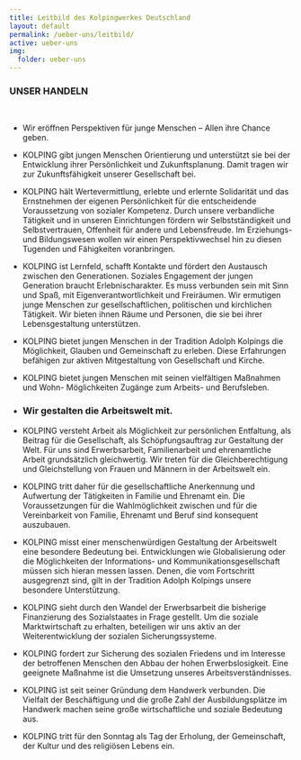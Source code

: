 ```yaml
---
title: Leitbild des Kolpingwerkes Deutschland
layout: default
permalink: /ueber-uns/leitbild/
active: ueber-uns
img:
  folder: ueber-uns
---
```


### UNSER HANDELN

<br>

- Wir eröffnen Perspektiven für junge Menschen – Allen ihre Chance geben.

- KOLPING gibt jungen Menschen Orientierung und unterstützt sie bei der Entwicklung
  ihrer Persönlichkeit und Zukunftsplanung. Damit tragen wir zur Zukunftsfähigkeit unserer
  Gesellschaft bei.

- KOLPING hält Wertevermittlung, erlebte und erlernte Solidarität und das Ernstnehmen der
  eigenen Persönlichkeit für die entscheidende Voraussetzung von sozialer Kompetenz.
  Durch unsere verbandliche Tätigkeit und in unseren Einrichtungen fördern wir
  Selbstständigkeit und Selbstvertrauen, Offenheit für andere und Lebensfreude.
  Im Erziehungs- und Bildungswesen wollen wir einen Perspektivwechsel hin zu diesen
  Tugenden und Fähigkeiten voranbringen.

- KOLPING ist Lernfeld, schafft Kontakte und fördert den Austausch zwischen den
  Generationen. Soziales Engagement der jungen Generation braucht Erlebnischarakter.
  Es muss verbunden sein mit Sinn und Spaß, mit Eigenverantwortlichkeit und Freiräumen.
  Wir ermutigen junge Menschen zur gesellschaftlichen, politischen und kirchlichen Tätigkeit.
  Wir bieten ihnen Räume und Personen, die sie bei ihrer Lebensgestaltung unterstützen.

- KOLPING bietet jungen Menschen in der Tradition Adolph Kolpings die Möglichkeit,
  Glauben und Gemeinschaft zu erleben.
  Diese Erfahrungen befähigen zur aktiven Mitgestaltung von Gesellschaft und Kirche.

- KOLPING bietet jungen Menschen mit seinen vielfältigen Maßnahmen und Wohn-
  Möglichkeiten Zugänge zum Arbeits- und Berufsleben.

- ### Wir gestalten die Arbeitswelt mit.

- KOLPING versteht Arbeit als Möglichkeit zur persönlichen Entfaltung, als Beitrag für die
  Gesellschaft, als Schöpfungsauftrag zur Gestaltung der Welt. Für uns sind
  Erwerbsarbeit, Familienarbeit und ehrenamtliche Arbeit grundsätzlich gleichwertig.
  Wir treten für die Gleichberechtigung und Gleichstellung von Frauen und Männern
  in der Arbeitswelt ein.

- KOLPING tritt daher für die gesellschaftliche Anerkennung und Aufwertung der
  Tätigkeiten in Familie und Ehrenamt ein. Die Voraussetzungen für die Wahlmöglichkeit
  zwischen und für die Vereinbarkeit von Familie, Ehrenamt und Beruf sind konsequent
  auszubauen.

- KOLPING misst einer menschenwürdigen Gestaltung der Arbeitswelt eine besondere
  Bedeutung bei. Entwicklungen wie Globalisierung oder die Möglichkeiten der Informations-
  und Kommunikationsgesellschaft müssen sich hieran messen lassen. Denen, die vom
  Fortschritt ausgegrenzt sind, gilt in der Tradition Adolph Kolpings unsere besondere
  Unterstützung.

- KOLPING sieht durch den Wandel der Erwerbsarbeit die bisherige Finanzierung des
  Sozialstaates in Frage gestellt. Um die soziale Marktwirtschaft zu erhalten, beteiligen wir
  uns aktiv an der Weiterentwicklung der sozialen Sicherungssysteme.

- KOLPING fordert zur Sicherung des sozialen Friedens und im Interesse der betroffenen
  Menschen den Abbau der hohen Erwerbslosigkeit. Eine geeignete Maßnahme ist die
  Umsetzung unseres Arbeitsverständnisses.

- KOLPING ist seit seiner Gründung dem Handwerk verbunden. Die Vielfalt der
  Beschäftigung und die große Zahl der Ausbildungsplätze im Handwerk machen seine
  große wirtschaftliche und soziale Bedeutung aus.

- KOLPING tritt für den Sonntag als Tag der Erholung, der Gemeinschaft, der Kultur und des
  religiösen Lebens ein.
